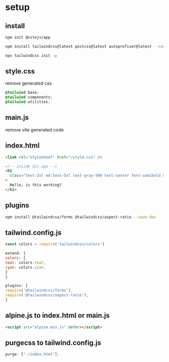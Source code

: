 # setup

## install

```bash
npm init @vitejs/app

npm install tailwindcss@latest postcss@latest autoprefixer@latest --save-dev

npx tailwindcss init -p
```

## style.css

remove generated css

```css
@tailwind base;
@tailwind components;
@tailwind utilities;
```

## main.js

remove vite generated code

## index.html

```html
<link rel="stylesheet" href="/style.css" />

<!-- inside div.app -->
<h1
  class="text-3xl md:text-5xl text-gray-500 text-center font-semibold mx-auto"
>
  Hello, is this working?
</h1>
```

## plugins

```bash
npm install @tailwindcss/forms @tailwindcss/aspect-ratio --save-dev
```

## tailwind.config.js

```javascript
const colors = require('tailwindcss/colors')

extend: {
colors: {
teal: colors.teal,
cyan: colors.cyan,
}
}

plugins: [
require('@tailwindcss/forms'),
require('@tailwindcss/aspect-ratio'),
]
```

## alpine.js to index.html or main.js

```html
<script src="alpine.min.js" defer></script>
```

## purgecss to tailwind.config.js

```javascript
purge: ["./index.html"];
```
